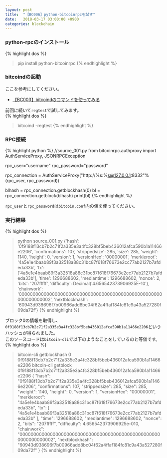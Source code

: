 ```yaml
---
layout: post
title:  "【BC006】python-bitcoinrpcを試す"
date:   2018-03-17 03:00:00 +0900
categories: blockchain
---
```


### python-rpcのインストール

{% highlight dos %}
> pip install python-bitcoinrpc
{% endhighlight %}

### bitcoindの起動

ここを参考にしてください。
- [【BC003】bitcoindのコマンドを使ってみる][lnk-01]

前回に続いて`regtest`で試してみます。  
{% highlight dos %}
> bitcoind -regtest
{% endhighlight %}

### RPC接続

{% highlight python %}
//source_001.py
from bitcoinrpc.authproxy import AuthServiceProxy, JSONRPCException

rpc_user="username"
rpc_password="password"

rpc_connection = AuthServiceProxy("http://%s:%s@127.0.0.1:8332"%(rpc_user, rpc_password))

blhash = rpc_connection.getblockhash(0)
bl = rpc_connection.getblock(blhash)
print(bl)
{% endhighlight %}

`rpc_user`と`rpc_password`は`bitcoin.conf`内の値を使ってください。  

### 実行結果

{% highlight dos %}
> python source_001.py
{'hash': '0f9188f13cb7b2c71f2a335e3a4fc328bf5beb436012afca590b1a11466e2206', 'confirmations': 107, 'strippedsize': 285, 'size': 285, 'weight': 1140, 'height': 0, 'version': 1, 'versionHex': '00000001', 'merkleroot': '4a5e1e4baab89f3a32518a88c31bc87f618f76673e2cc77ab2127b7afdeda33b', 'tx': ['4a5e1e4baab89f3a32518a88c31bc87f618f76673e2cc77ab2127b7afdeda33b'], 'time': 1296688602, 'mediantime': 1296688602, 'nonce': 2, 'bits': '207fffff', 'difficulty': Decimal('4.656542373906925E-10'), 'chainwork': '0000000000000000000000000000000000000000000000000000000000000002', 'nextblockhash': '60943d938696f7b00966add8bc04f62a4ffaf184fc81c9a43a527280f09da72f'}
{% endhighlight %}

ブロック0の情報を取得し、  
`0f9188f13cb7b2c71f2a335e3a4fc328bf5beb436012afca590b1a11466e2206`というハッシュが得られました。  
このソースコードは`bitcoin-cli`で以下のようなことをしているのと等価です。  
{% highlight dos %}
> bitcoin-cli getblockhash 0
0f9188f13cb7b2c71f2a335e3a4fc328bf5beb436012afca590b1a11466e2206
> bitcoin-cli getblock 0f9188f13cb7b2c71f2a335e3a4fc328bf5beb436012afca590b1a11466e2206
{
  "hash": "0f9188f13cb7b2c71f2a335e3a4fc328bf5beb436012afca590b1a11466e2206",
  "confirmations": 107,
  "strippedsize": 285,
  "size": 285,
  "weight": 1140,
  "height": 0,
  "version": 1,
  "versionHex": "00000001",
  "merkleroot": "4a5e1e4baab89f3a32518a88c31bc87f618f76673e2cc77ab2127b7afdeda33b",
  "tx": [
    "4a5e1e4baab89f3a32518a88c31bc87f618f76673e2cc77ab2127b7afdeda33b"
  ],
  "time": 1296688602,
  "mediantime": 1296688602,
  "nonce": 2,
  "bits": "207fffff",
  "difficulty": 4.656542373906925e-010,
  "chainwork": "0000000000000000000000000000000000000000000000000000000000000002",
  "nextblockhash": "60943d938696f7b00966add8bc04f62a4ffaf184fc81c9a43a527280f09da72f"
}
{% endhighlight %}

[lnk-01]: {{site.baseurl}}/blockchain/2018/03/14/bitcoind003.html
